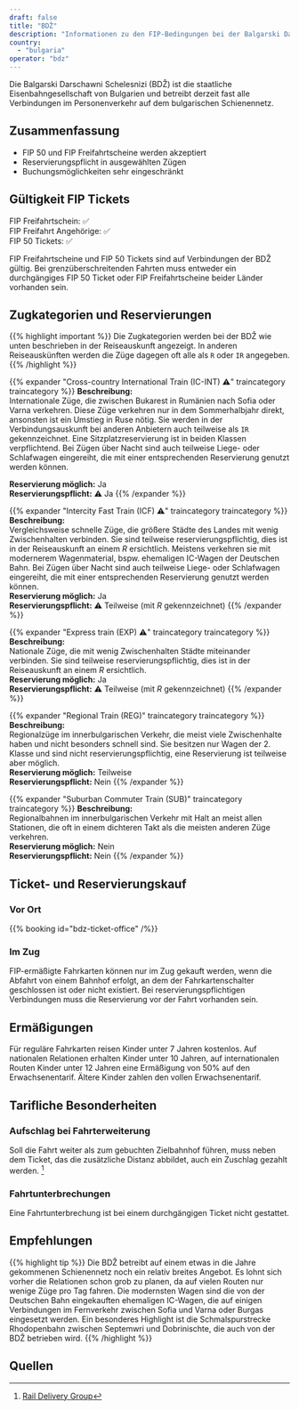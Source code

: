 ```yaml
---
draft: false
title: "BDŽ"
description: "Informationen zu den FIP-Bedingungen bei der Balgarski Darschawni Schelesnizi (BDŽ)."
country:
  - "bulgaria"
operator: "bdz"
---
```


Die Balgarski Darschawni Schelesnizi (BDŽ) ist die staatliche Eisenbahngesellschaft von Bulgarien und betreibt derzeit fast alle Verbindungen im Personenverkehr auf dem bulgarischen Schienennetz.

## Zusammenfassung

- FIP 50 und FIP Freifahrtscheine werden akzeptiert
- Reservierungspflicht in ausgewählten Zügen
- Buchungsmöglichkeiten sehr eingeschränkt

## Gültigkeit FIP Tickets

FIP Freifahrtschein: ✅ \
FIP Freifahrt Angehörige: ✅ \
FIP 50 Tickets: ✅

FIP Freifahrtscheine und FIP 50 Tickets sind auf Verbindungen der BDŽ gültig. Bei grenzüberschreitenden Fahrten muss entweder ein durchgängiges FIP 50 Ticket oder FIP Freifahrtscheine beider Länder vorhanden sein.

## Zugkategorien und Reservierungen

{{% highlight important %}}
Die Zugkategorien werden bei der BDŽ wie unten beschrieben in der Reiseauskunft angezeigt. In anderen Reiseauskünften werden die Züge dagegen oft alle als `R` oder `IR` angegeben.
{{% /highlight %}}

{{% expander "Cross-country International Train (IC-INT) ⚠️" traincategory traincategory %}}
**Beschreibung:** \
Internationale Züge, die zwischen Bukarest in Rumänien nach Sofia oder Varna verkehren. Diese Züge verkehren nur in dem Sommerhalbjahr direkt, ansonsten ist ein Umstieg in Ruse nötig. Sie werden in der Verbindungsauskunft bei anderen Anbietern auch teilweise als `IR` gekennzeichnet. Eine Sitzplatzreservierung ist in beiden Klassen verpflichtend. Bei Zügen über Nacht sind auch teilweise Liege- oder Schlafwagen eingereiht, die mit einer entsprechenden Reservierung genutzt werden können.

**Reservierung möglich:** Ja \
**Reservierungspflicht:** ⚠️ Ja
{{% /expander %}}

{{% expander "Intercity Fast Train (ICF) ⚠️" traincategory traincategory %}}
**Beschreibung:** \
Vergleichsweise schnelle Züge, die größere Städte des Landes mit wenig Zwischenhalten verbinden. Sie sind teilweise reservierungspflichtig, dies ist in der Reiseauskunft an einem _R_ ersichtlich. Meistens verkehren sie mit modernerem Wagenmaterial, bspw. ehemaligen IC-Wagen der Deutschen Bahn. Bei Zügen über Nacht sind auch teilweise Liege- oder Schlafwagen eingereiht, die mit einer entsprechenden Reservierung genutzt werden können. \
**Reservierung möglich:** Ja \
**Reservierungspflicht:** ⚠️ Teilweise (mit _R_ gekennzeichnet)
{{% /expander %}}

{{% expander "Express train (EXP) ⚠️" traincategory traincategory %}}
**Beschreibung:** \
Nationale Züge, die mit wenig Zwischenhalten Städte miteinander verbinden. Sie sind teilweise reservierungspflichtig, dies ist in der Reiseauskunft an einem _R_ ersichtlich. \
**Reservierung möglich:** Ja \
**Reservierungspflicht:** ⚠️ Teilweise (mit _R_ gekennzeichnet)
{{% /expander %}}

{{% expander "Regional Train (REG)" traincategory traincategory %}}
**Beschreibung:** \
Regionalzüge im innerbulgarischen Verkehr, die meist viele Zwischenhalte haben und nicht besonders schnell sind. Sie besitzen nur Wagen der 2. Klasse und sind nicht reservierungspflichtig, eine Reservierung ist teilweise aber möglich. \
**Reservierung möglich:** Teilweise \
**Reservierungspflicht:** Nein
{{% /expander %}}

{{% expander "Suburban Commuter Train (SUB)" traincategory traincategory %}}
**Beschreibung:** \
Regionalbahnen im innerbulgarischen Verkehr mit Halt an meist allen Stationen, die oft in einem dichteren Takt als die meisten anderen Züge verkehren. \
**Reservierung möglich:** Nein \
**Reservierungspflicht:** Nein
{{% /expander %}}

## Ticket- und Reservierungskauf

### Vor Ort

{{% booking id="bdz-ticket-office" /%}}

### Im Zug

FIP-ermäßigte Fahrkarten können nur im Zug gekauft werden, wenn die Abfahrt von einem Bahnhof erfolgt, an dem der Fahrkartenschalter geschlossen ist oder nicht existiert. Bei reservierungspflichtigen Verbindungen muss die Reservierung vor der Fahrt vorhanden sein.

## Ermäßigungen

Für reguläre Fahrkarten reisen Kinder unter 7 Jahren kostenlos. Auf nationalen Relationen erhalten Kinder unter 10 Jahren, auf internationalen Routen Kinder unter 12 Jahren eine Ermäßigung von 50% auf den Erwachsenentarif. Ältere Kinder zahlen den vollen Erwachsenentarif.

## Tarifliche Besonderheiten

### Aufschlag bei Fahrterweiterung

Soll die Fahrt weiter als zum gebuchten Zielbahnhof führen, muss neben dem Ticket, das die zusätzliche Distanz abbildet, auch ein Zuschlag gezahlt werden. [^1]

### Fahrtunterbrechungen

Eine Fahrtunterbrechung ist bei einem durchgängigen Ticket nicht gestattet.

## Empfehlungen

{{% highlight tip %}}
Die BDŽ betreibt auf einem etwas in die Jahre gekommenen Schienennetz noch ein relativ breites Angebot. Es lohnt sich vorher die Relationen schon grob zu planen, da auf vielen Routen nur wenige Züge pro Tag fahren. Die modernsten Wagen sind die von der Deutschen Bahn eingekauften ehemaligen IC-Wagen, die auf einigen Verbindungen im Fernverkehr zwischen Sofia und Varna oder Burgas eingesetzt werden. Ein besonderes Highlight ist die Schmalspurstrecke Rhodopenbahn zwischen Septemwri und Dobrinischte, die auch von der BDŽ betrieben wird.
{{% /highlight %}}

## Quellen

[^1]: [Rail Delivery Group](https://www.raildeliverygroup.com/rst/europe-and-fip.html)
